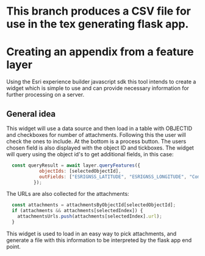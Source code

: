 # This branch produces a CSV file for use in the tex generating flask app.

# Creating an appendix from a feature layer

Using the Esri experience builder javascript sdk this tool intends to create a widget which is simple to use and can provide necessary information for further processing on a server.

## General idea
This widget will use a data source and then load in a table with OBJECTID and checkboxes for number of attachments.
Following this the user will check the ones to include. At the bottom is a process button.
The users chosen field is also displayed with the object ID and tickboxes.
The widget will query using the object id's to get additional fields, in this case:
```jsx
  const queryResult = await layer.queryFeatures({
            objectIds: [selectedObjectId],
            outFields: ["ESRIGNSS_LATITUDE", "ESRIGNSS_LONGITUDE", "Comments", "ESRIGNSS_DIRECTION"]
          });
```
The URLs are also collected for the attachments:
```jsx
  const attachments = attachmentsByObjectId[selectedObjectId];
  if (attachments && attachments[selectedIndex]) {
    attachmentsUrls.push(attachments[selectedIndex].url);
  }
```

This widget is used to load in an easy way to pick attachments, and generate a file with this information to be interpreted by the flask app end point.

